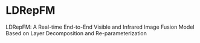 # LDRepFM
LDRepFM: A Real-time End-to-End Visible and Infrared Image Fusion Model Based on Layer Decomposition and Re-parameterization
